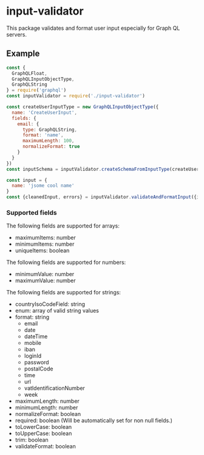 # input-validator

This package validates and format user input especially for Graph QL servers.

## Example

``` javascript
const {
  GraphQLFloat,
  GraphQLInputObjectType,
  GraphQLString
} = require('graphql')
const inputValidator = require('./input-validator')

const createUserInputType = new GraphQLInputObjectType({
  name: 'CreateUserInput',
  fields: {
    email: {
      type: GraphQLString,
      format: 'name',
      maximumLength: 100,
      normalizeFormat: true
    }
  }
})
const inputSchema = inputValidator.createSchemaFromInputType(createUserInputType)

const input = {
  name: 'jsome cool name'
}  
const {cleanedInput, errors} = inputValidator.validateAndFormatInput({input, inputSchema})
```

### Supported fields

The following fields are supported for arrays:
* maximumItems: number
* minimumItems: number
* uniqueItems: boolean

The following fields are supported for numbers:
* minimumValue: number
* maximumValue: number

The following fields are supported for strings:
* countryIsoCodeField: string
* enum: array of valid string values
* format: string
  * email
  * date
  * dateTime
  * mobile
  * iban
  * loginId
  * password
  * postalCode
  * time
  * url
  * vatIdentificationNumber
  * week
* maximumLength: number
* minimumLength: number
* normalizeFormat: boolean
* required: boolean (Will be automatically set for non null fields.)
* toLowerCase: boolean
* toUpperCase: boolean
* trim: boolean
* validateFormat: boolean
